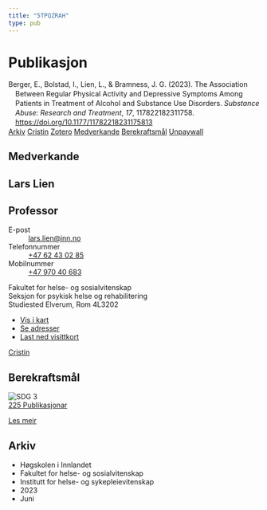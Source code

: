 ```yaml
---
title: "5TPQZRAH"
type: pub
---
```

<h1>Publikasjon</h1>
<article id="csl-bib-container-5TPQZRAH" class="csl-bib-container">
  <div class="csl-bib-body" style="line-height: 1.35; padding-left: 1em; text-indent:-1em;">
  <div class="csl-entry">Berger, E., Bolstad, I., Lien, L., &amp; Bramness, J. G. (2023). The Association Between Regular Physical Activity and Depressive Symptoms Among Patients in Treatment of Alcohol and Substance Use Disorders. <i>Substance Abuse: Research and Treatment</i>, <i>17</i>, 117822182311758. <a href="https://doi.org/10.1177/11782218231175813">https://doi.org/10.1177/11782218231175813</a></div>
</div>
  <div class="csl-bib-buttons">
    <a href="#taxonomy-article-5TPQZRAH" class="csl-bib-button">Arkiv</a>
    <a href alt="Cristin URL" class="csl-bib-button">Cristin</a>
    <a href alt="Zotero URL" class="csl-bib-button">Zotero</a>
    <a href="#contributors-article-5TPQZRAH" class="csl-bib-button">Medverkande</a>
    <a href="#sdg-article-5TPQZRAH" class="csl-bib-button">Berekraftsmål</a>
    <a href="https://journals.sagepub.com/doi/pdf/10.1177/11782218231175813" class="csl-bib-button">Unpaywall</a>
  </div>
  <div id="csl-bib-meta-container-5TPQZRAH"></div>
</article>
<div id="csl-bib-meta-5TPQZRAH" class="csl-bib-meta">
  <article id="contributors-article-5TPQZRAH" class="contributors-article">
    <h1>Medverkande</h1>
    <div class="personas">
<div class="vrtx-hinn-person-card">
<div class="photo">
<i class="lar la-user-circle missing-person"></i>
</div>
<div class="info">
<hgroup><h1>Lars Lien</h1>
<h2>Professor</h2>
</hgroup><dl>
<dt>E-post</dt>
<dd>
<a href="mailto:lars.lien@inn.no">lars.lien@inn.no</a>
</dd>
<dt>Telefonnummer</dt>
<dd><a href="tel:+4762430285">
+47 62 43 02 85
</a></dd>
<dt>Mobilnummer</dt>
<dd><a href="tel:+4797040683">
+47 970 40 683
</a></dd>
</dl>
<p>
Fakultet for helse- og sosialvitenskap<br>
Seksjon for psykisk helse og rehabilitering<br>
Studiested Elverum,
Rom 4L3202
</p>
<ul class="vrtx-hinn-links">
<li><a href="https://www.google.com/maps?q=60.88177,11.53669">Vis i kart</a></li>
<li><a href="https://www.inn.no/finn-en-ansatt/lars-lien.html#vrtx-hinn-addresses">Se adresser</a></li>
<li><a href="https://www.inn.no/finn-en-ansatt/lars-lien.html?vrtx=vcf">Last ned visittkort</a></li>
</ul>
</div>
</div>
<a href="https://app.cristin.no/persons/show.jsf?id=14287" alt="Cristin URL" class="personas-cristin">Cristin</a>
</div>
  </article>
  <article id="sdg-article-5TPQZRAH" class="sdg-article">
    <h1>Berekraftsmål</h1>
    <div class="sdg-container"><div id="sdg3" class="sdg">
<img src="{{< params subfolder >}}images/sdg/sdg03_no.png" class="image" alt="SDG 3">
<div class="sdg-overlay">
<a href="{{< params subfolder >}}no/archive/?sdg=3#archive" class="sdg-publication-count"><span>225</span> Publikasjonar</a>
<p><a href="https://www.fn.no/om-fn/fns-baerekraftsmaal/god-helse-og-livskvalitet?lang=nno-NO" class="sdg-read-more">Les meir</a></p>
</div>
</div></div>
  </article>
  <article id="taxonomy-article-5TPQZRAH" class="taxonomy-article">
    <h1>Arkiv</h1>
    <ul>
      <li>Høgskolen i Innlandet</li>
      <li>Fakultet for helse- og sosialvitenskap</li>
      <li>Institutt for helse- og sykepleievitenskap</li>
      <li>2023</li>
      <li>Juni</li>
    </ul>
  </article>
</div>
